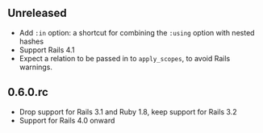 ## Unreleased

* Add `:in` option: a shortcut for combining the `:using` option with nested hashes
* Support Rails 4.1
* Expect a relation to be passed in to `apply_scopes`, to avoid Rails warnings.

## 0.6.0.rc

* Drop support for Rails 3.1 and Ruby 1.8, keep support for Rails 3.2
* Support for Rails 4.0 onward
